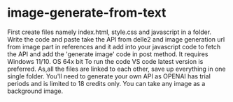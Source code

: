 # image-generate-from-text
First create files namely index.html, style.css and javascript in a folder.
Write the code and paste take the API from delle2 and image generation url from image part in references and it add into your javascript code to fetch the API and add the 'generate image' code in post method.
It requires Windows 11/10.
OS 64x bit
To run the code VS code latest version is preferred.
As,all the files are linked to each other, save up everything in one single folder.
You'll need to generate your own API as OPENAI has trial periods and is limited to 18 credits only.
You can take any image as a background image.
